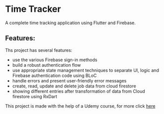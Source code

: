 # Time Tracker

A complete time tracking application using Flutter and Firebase.

## Features:

Ths project has several features:
- use the various Firebase sign-in methods
- build a robust authentication flow
- use appropriate state management techniques to separate UI, logic and Firebase authentication code using BLoC
- handle errors and present user-friendly error messages
- create, read, update and delete job data from cloud firestore
- showing different entries after transformation of data from Cloud firestore using RxDart

This project is made with the help of a Udemy course, for more click [here](https://www.udemy.com/course/flutter-firebase-build-a-complete-app-for-ios-android/)
